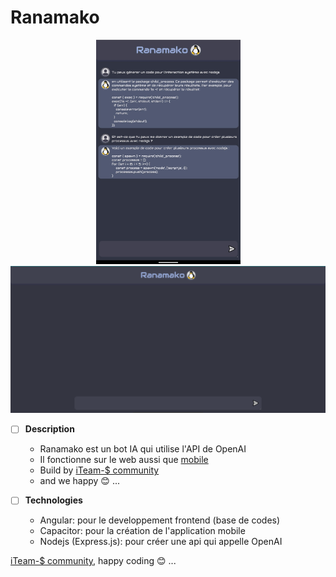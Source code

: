 # Ranamako

  <p align="center">
      <a href="https://github.com/iTeam-S/ranamako" target="blank">
          <img src="Ranamako.jpeg" width="231" alt="Ranamako" />
          <img src="Ranamako_web.png" width="531" alt="Ranamako" />
      </a>
  </p>
  
- [ ] <b>Description</b>
  - Ranamako est un bot IA qui utilise l'API de OpenAI
  - Il fonctionne sur le web aussi que [mobile](https://github.com/iTeam-S/ranamako/releases/tag/v1.0.0)
  - Build by [iTeam-$ community](https://iteam-s.mg)
  - and we happy 😊 ...

- [ ] <b>Technologies</b>
  - Angular: pour le developpement frontend (base de codes)
  - Capacitor: pour la création de l'application mobile
  - Nodejs (Express.js): pour créer une api qui appelle OpenAI
 
 [iTeam-$ community](https://github.com/iTeam-S), happy coding 😊 ...

